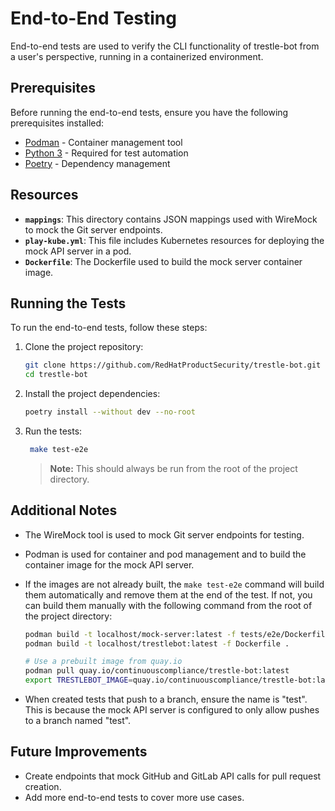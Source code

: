 # End-to-End Testing

End-to-end tests are used to verify the CLI functionality of trestle-bot from a user's perspective, running in a containerized environment.

## Prerequisites

Before running the end-to-end tests, ensure you have the following prerequisites installed:

- [Podman](https://podman.io/docs/installation) - Container management tool
- [Python 3](https://www.python.org/downloads/) - Required for test automation
- [Poetry](https://python-poetry.org/docs/#installation) - Dependency management

## Resources

- **`mappings`**: This directory contains JSON mappings used with WireMock to mock the Git server endpoints.
- **`play-kube.yml`**: This file includes Kubernetes resources for deploying the mock API server in a pod.
- **`Dockerfile`**: The Dockerfile used to build the mock server container image.

## Running the Tests

To run the end-to-end tests, follow these steps:

1. Clone the project repository:

   ```bash
   git clone https://github.com/RedHatProductSecurity/trestle-bot.git
   cd trestle-bot
   ```

2. Install the project dependencies:

   ```bash
   poetry install --without dev --no-root
   ```

3. Run the tests:

   ```bash
    make test-e2e
   ```

   > **Note:** This should always be run from the root of the project directory.

## Additional Notes
- The WireMock tool is used to mock Git server endpoints for testing.
- Podman is used for container and pod management and to build the container image for the mock API server.
- If the images are not already built, the `make test-e2e` command will build them automatically and remove them at the end of the test. If not, you can build them manually with the following command from the root of the project directory:

  ```bash
  podman build -t localhost/mock-server:latest -f tests/e2e/Dockerfile tests/e2e
  podman build -t localhost/trestlebot:latest -f Dockerfile .

  # Use a prebuilt image from quay.io
  podman pull quay.io/continuouscompliance/trestle-bot:latest
  export TRESTLEBOT_IMAGE=quay.io/continuouscompliance/trestle-bot:latest
  ```

- When created tests that push to a branch, ensure the name is "test". This is because the mock API server is configured to only allow pushes to a branch named "test".

## Future Improvements
- Create endpoints that mock GitHub and GitLab API calls for pull request creation.
- Add more end-to-end tests to cover more use cases.
